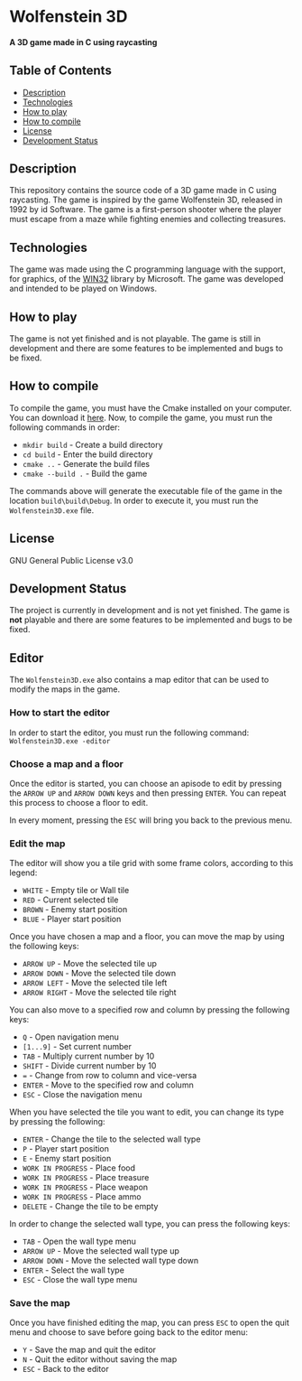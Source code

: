 Wolfenstein 3D
==================
#### A 3D game made in C using raycasting

## Table of Contents
- [Description](#description)
- [Technologies](#technologies)
- [How to play](#how-to-play)
- [How to compile](#how-to-compile)
- [License](#license)
- [Development Status](#development-status)

## Description
This repository contains the source code of a 3D game made in C using raycasting. The game is inspired by the game Wolfenstein 3D, released in 1992 by id Software. The game is a first-person shooter where the player must escape from a maze while fighting enemies and collecting treasures.

## Technologies
The game was made using the C programming language with the support, for graphics, of the [WIN32]() library by Microsoft. The game was developed and intended to be played on Windows.

## How to play
The game is not yet finished and is not playable. The game is still in development and there are some features to be implemented and bugs to be fixed.

## How to compile
To compile the game, you must have the Cmake installed on your computer. You can download it [here](https://cmake.org/download/). Now, to compile the game, you must run the following commands in order:

- `mkdir build` - Create a build directory
- `cd build` - Enter the build directory
- `cmake ..` - Generate the build files
- `cmake --build .` - Build the game

The commands above will generate the executable file of the game in the location `build\build\Debug`. In order to execute it, you must run the `Wolfenstein3D.exe` file.

## License
GNU General Public License v3.0

## Development Status
The project is currently in development and is not yet finished. The game is __not__ playable and there are some features to be implemented and bugs to be fixed.

## Editor
The ```Wolfenstein3D.exe``` also contains a map editor that can be used to modify the maps in the game.

### How to start the editor
In order to start the editor, you must run the following command: ```Wolfenstein3D.exe -editor```

### Choose a map and a floor
Once the editor is started, you can choose an apisode to edit by pressing the `ARROW UP` and `ARROW DOWN` keys and then pressing `ENTER`. 
You can repeat this process to choose a floor to edit.

In every moment, pressing the `ESC` will bring you back to the previous menu.

### Edit the map
The editor will show you a tile grid with some frame colors, according to this legend:

- `WHITE` - Empty tile or Wall tile
- `RED` - Current selected tile
- `BROWN` - Enemy start position
- `BLUE` - Player start position

Once you have chosen a map and a floor, you can move the map by using the following keys:

- `ARROW UP` - Move the selected tile up
- `ARROW DOWN` - Move the selected tile down
- `ARROW LEFT` - Move the selected tile left
- `ARROW RIGHT` - Move the selected tile right

You can also move to a specified row and column by pressing the following keys:

- `Q` - Open navigation menu
- `[1...9]` - Set current number
- `TAB` - Multiply current number by 10
- `SHIFT` - Divide current number by 10
- `=` - Change from row to column and vice-versa
- `ENTER` - Move to the specified row and column
- `ESC` - Close the navigation menu

When you have selected the tile you want to edit, you can change its type by pressing the following:

- `ENTER` - Change the tile to the selected wall type
- `P` - Player start position
- `E` - Enemy start position
- `WORK IN PROGRESS` - Place food
- `WORK IN PROGRESS` - Place treasure
- `WORK IN PROGRESS` - Place weapon
- `WORK IN PROGRESS` - Place ammo
- `DELETE` - Change the tile to be empty

In order to change the selected wall type, you can press the following keys:

- `TAB` - Open the wall type menu
- `ARROW UP` - Move the selected wall type up
- `ARROW DOWN` - Move the selected wall type down
- `ENTER` - Select the wall type
- `ESC` - Close the wall type menu

### Save the map
Once you have finished editing the map, you can press `ESC` to open the quit menu and choose to save before going back to the editor menu:

- `Y` - Save the map and quit the editor
- `N` - Quit the editor without saving the map
- `ESC` - Back to the editor
